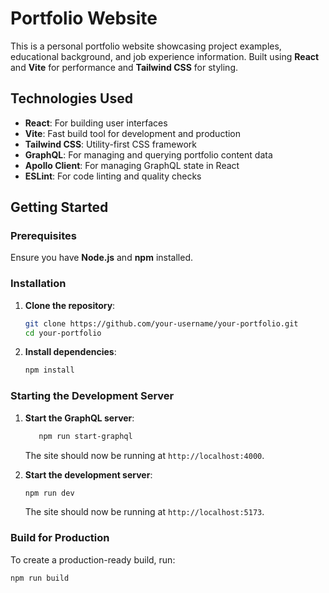 # Portfolio Website

This is a personal portfolio website showcasing project examples, educational background, and job experience information. Built using **React** and **Vite** for performance and **Tailwind CSS** for styling.

## Technologies Used

- **React**: For building user interfaces
- **Vite**: Fast build tool for development and production
- **Tailwind CSS**: Utility-first CSS framework
- **GraphQL**: For managing and querying portfolio content data
- **Apollo Client**: For managing GraphQL state in React
- **ESLint**: For code linting and quality checks

## Getting Started

### Prerequisites

Ensure you have **Node.js** and **npm** installed.

### Installation

1. **Clone the repository**:

   ```bash
   git clone https://github.com/your-username/your-portfolio.git
   cd your-portfolio
   ```

2. **Install dependencies**:

   ```bash
   npm install
   ```

### Starting the Development Server

1. **Start the GraphQL server**:

   ```bash
      npm run start-graphql
   ```

   The site should now be running at `http://localhost:4000`.

2. **Start the development server**:

   ```bash
   npm run dev
   ```

   The site should now be running at `http://localhost:5173`.

### Build for Production

To create a production-ready build, run:

```bash
npm run build
```
